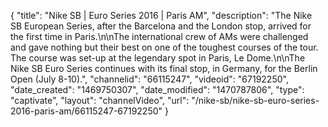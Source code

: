 {
    "title": "Nike SB | Euro Series 2016 | Paris AM",
    "description": "The Nike SB European Series, after the Barcelona and the London stop, arrived for the first time in Paris.\n\nThe international crew of AMs were challenged and gave nothing but their best on one of the toughest courses of the tour. The course was set-up at the legendary spot in Paris, Le Dome.\n\nThe Nike SB Euro Series continues with its final stop, in Germany, for the Berlin Open (July 8-10).",
    "channelid": "66115247",
    "videoid": "67192250",
    "date_created": "1469750307",
    "date_modified": "1470787806",
    "type": "captivate",
    "layout": "channelVideo",
    "url": "\/nike-sb\/nike-sb-euro-series-2016-paris-am\/66115247-67192250"
}